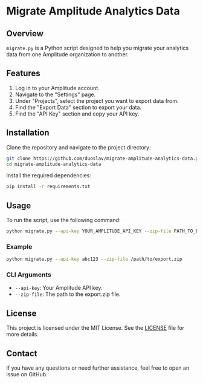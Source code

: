# Migrate Amplitude Analytics Data

## Overview

`migrate.py` is a Python script designed to help you migrate your analytics data from one Amplitude organization to another.

## Features

1. Log in to your Amplitude account.
2. Navigate to the "Settings" page.
3. Under "Projects", select the project you want to export data from.
4. Find the "Export Data" section to export your data.
5. Find the "API Key" section and copy your API key.

## Installation

Clone the repository and navigate to the project directory:

```bash
git clone https://github.com/duoslav/migrate-amplitude-analytics-data.git
cd migrate-amplitude-analytics-data
```

Install the required dependencies:

```bash
pip install -r requirements.txt
```

## Usage

To run the script, use the following command:

```bash
python migrate.py --api-key YOUR_AMPLITUDE_API_KEY --zip-file PATH_TO_EXPORT.ZIP
```

### Example

```bash
python migrate.py --api-key abc123 --zip-file /path/to/export.zip
```

### CLI Arguments

- `--api-key`: Your Amplitude API key.
- `--zip-file`: The path to the export.zip file.

## License

This project is licensed under the MIT License. See the [LICENSE](LICENSE) file for more details.

## Contact

If you have any questions or need further assistance, feel free to open an issue on GitHub.

